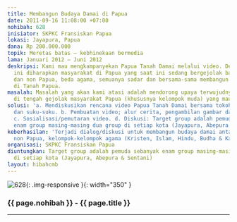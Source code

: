 ```yaml
---
title: Membangun Budaya Damai di Papua
date: 2011-09-16 11:08:00 +07:00
nohibah: 628
inisiator: SKPKC Fransiskan Papua
lokasi: Jayapura, Papua
dana: Rp 200.000.000
topik: Meretas batas – kebhinekaan bermedia
lama: Januari 2012 – Juni 2012
deskripsi: Kami mau mengkampanyekan Papua Tanah Damai melalui video. Dengan video
  ini diharapkan masyarakat di Papua yang saat ini sedang bergejolak baik antara Papua
  dan non Papua, beda agama, semuanya sadar dan bersama-sama membangun perdamaian
  di Tanah Papua.
masalah: Masalah yang akan kami atasi adalah mendorong upaya terwujudnya perdamaian
  di tengah gejolak masyarakat Papua (khususnya kelompok muda) yang mau merdeka.
solusi: 'a. Mendiskusikan rencana video Papua Tanah Damai bersama tokoh agama, pemuda
  dan suku-suku. b. Pembuatan video; alur cerita, pengambilan gambar dan editing.
  c. Sosialisasi/pemutaran video. d. Diskusi: Target group adalah pemuda sebanyak
  enam group masing-masing dua group di setiap kota (Jayapura, Abepura & Sentani)'
keberhasilan: 'Terjadi dialog/diskusi untuk membangun budaya damai antara: Papua &
  non Papua, kelompok-kelompok agama (Kristen, Islam, Hindu, Budha & Katolik).'
organisasi: SKPKC Fransiskan Papua
diuntungkan: Target group adalah pemuda sebanyak enam group masing-masing dua group
  di setiap kota (Jayapura, Abepura & Sentani)
layout: hibahcmb
---
```


![628](/static/img/hibahcmb/628.png){: .img-responsive }{: width="350" }

### {{ page.nohibah }} - {{ page.title }}

---
